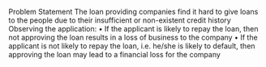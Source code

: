 Problem Statement 
The loan providing companies find it hard to give loans to the people due to 
their insufficient or non-existent credit history 
Observing the application: 
• If the applicant is likely to repay the loan, then not approving the loan 
results in a loss of business to the company 
• If the applicant is not likely to repay the loan, i.e. he/she is likely to default, 
then approving the loan may lead to a financial loss for the company

